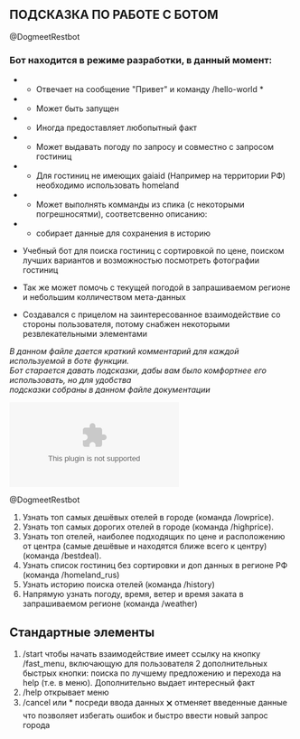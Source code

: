 ## **ПОДСКАЗКА ПО РАБОТЕ С БОТОМ**  
@DogmeetRestbot  

### Бот находится в режиме разработки, в данный момент:  
- * Отвечает на сообщение "Привет" и команду /hello-world *
- * Может быть запущен
- * Иногда предоставляет любопытный факт
- * Может выдавать погоду по запросу и совместно с запросом гостиниц
- * Для гостиниц не имеющих gaiaid (Например на территории РФ) необходимо использовать homeland
- * Может выполнять комманды из спика (с некоторыми погрешносятми), соответсвенно описанию:
- * собирает данные для сохранения в историю


- Учебный бот для поиска гостиниц с сортировкой по цене, поиском лучших вариантов и возможностью посмотреть фотографии гостиниц
- Так же может помочь с текущей погодой в запрашиваемом регионе и небольшим колличеством мета-данных
- Создавался с прицелом на заинтересованное взаимодействие со стороны пользователя, потому снабжен некоторыми резвлекательными элементами 

*В данном файле дается краткий комментарий для каждой используемой в боте функции.*  
*Бот старается давать подсказки, дабы вам было комфортнее его использовать, но для удобства*  
*подсказки собраны в данном файле документации*  

![](site.com "Заголовок изображения")

@DogmeetRestbot 

1. Узнать топ самых дешёвых отелей в городе (команда /lowprice).
2. Узнать топ самых дорогих отелей в городе (команда /highprice).
3. Узнать топ отелей, наиболее подходящих по цене и расположению от центра
(самые дешёвые и находятся ближе всего к центру) (команда /bestdeal).
4. Узнать список гостиниц без сортировки и доп данных в регионе РФ (команда /homeland_rus)
5. Узнать историю поиска отелей (команда /history)
6. Напрямую узнать погоду, время, ветер и время заката в запрашиваемом регионе (команда /weather)


## Стандартные элементы

1. /start чтобы начать взаимодействие имеет ссылку на кнопку /fast_menu, включающую для пользователя 2 дополнительных быстрых кнопки: поиска по лучшему предложению и перехода на help (т.е. в меню). Дополнительно выдает интересный факт
2. /help открывает меню
3. /cancel или * посреди ввода данных 🗙 отменяет введенные данные что позволяет избегать ошибок и быстро ввести новый запрос города 